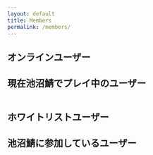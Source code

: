 ```yaml
---
layout: default
title: Members
permalink: /members/
---
```


<section class="section" id="online-users">
    <div class="container">
        <h1 class="title">オンラインユーザー</h1>
        <h2 class="subtitle">現在池沼鯖でプレイ中のユーザー</h2>
        <div class="columns is-multiline is-mobile" id="online-users-list">
        </div>
    </div>
</section>

<section class="section" id="whitelist-users">
    <div class="container">
        <h1 class="title">ホワイトリストユーザー</h1>
        <h2 class="subtitle">池沼鯖に参加しているユーザー</h2>
        <div class="columns is-multiline is-mobile" id="whitelist-users-list">
        </div>
    </div>
</section>

<script>
(window.onload = function() {
    function paddingZero(n) {
        return n > 9 ? n : '0' + n;
    }
    function minecraft_uuid2twitter_sn(uuid){
        var array = [
          { "0fba512a-44dd-4ec4-9ef6-ecb2aa28c38e" :"s0baco" },
          { "f7a3fc3d-f13b-46b6-8d48-d06de506cdb5" :"s0baco" },
          { "df96c622-655d-41d2-ac73-39a8ee195104" :"CUP_dadapo" },
          { "58f12a1c-1989-4f3b-9182-1ff23bd5d251" :"nagisberry" },
          { "e8e2ea61-af44-468d-9bd6-6f6903c110dd" :"eai04191" },
          { "efcd84f7-65c7-4803-ad2e-6f7b6fa7a66c" :"nagisberry" },
          { "d6692e9d-4ea1-4074-ba74-14f013b8db37" :"benntann_RX" },
          { "2cc26e6b-4fc0-4086-8527-0753fb48d5d3" :"Angelfall1229" },
          { "8a030347-3955-4899-98ea-f9fc0bfa079f" :"automatic_penis" },
          { "593fd0a2-482d-46ee-b9a8-980414a5e9d7" :"IV_C_LI" },
          { "4993972d-3d99-4f77-b490-c13aac5575dc" :"nanase_coder" },
          { "d723b514-850a-44ad-a5bc-474d633275c2" :"fumieval" },
          { "bd117a60-8b8f-4704-bf46-0fbdd5c84a56" :"su2ca" },
          { "d9b34348-01f2-449a-8e03-5dbc3fce21e9" :"CUP_dadapo" },
          { "4f112cce-e958-4ffc-b672-72e2804853cb" :"eai04191" }
        ];
        for(var i = 0; i < array.length; i++) {
            if(array[i][uuid] !== undefined){
                return(array[i][uuid]);
            }
        }
    }

    function subaccount_check(uuid) {
        var array = [
          { "0fba512a-44dd-4ec4-9ef6-ecb2aa28c38e" :true },
          { "efcd84f7-65c7-4803-ad2e-6f7b6fa7a66c" :true },
          { "d9b34348-01f2-449a-8e03-5dbc3fce21e9" :true },
          { "4f112cce-e958-4ffc-b672-72e2804853cb" :true }
        ];
        for(var i = 0; i < array.length; i++) {
            if(array[i][uuid] !== undefined){
                return(array[i][uuid]);
            }
        }
    }

    $.ajax({
        type: 'GET',
        url: 'http://api.mc.mizle.net/v1/',
        dataType: 'json',
        success: function(json) {
            var len = json["stats_players"].length;
            $("#whitelist-users h2").append(' (' + len + '人)');
            json["stats_players"].sort(
                function(a, b) {
                    var aName = a["login_time"];
                    var bName = b["login_time"];
                    if (aName < bName) return 1;
                    if (aName > bName) return -1;
                    return 0;
                }
            );

            for (var i = 0; i < len; i++) {
                var name = json["stats_players"][i].name;
                if(name == "Eai"){
                    name = name + '<span class="tag is-success">OP</span>';
                }
                var uuid = json["stats_players"][i].uuid;
                var twitter_sn = minecraft_uuid2twitter_sn(uuid);
                if(twitter_sn == undefined){
                    var twitter_tag = "";
                }else {
                    var twitter_tag = '<p class="subtitle is-6"><a href="https://twitter.com/' + twitter_sn + '">@' + twitter_sn + '</a></p>';
                }
                var subaccount = subaccount_check(uuid);
                if(subaccount == undefined){
                    var subaccount_tag = "";
                }else {
                    var subaccount_tag = '<span class="subaccount">Sub</span>';
                }
                var bust_url = "https://visage.surgeplay.com/bust/512/" + uuid;
                var icon = "https://visage.surgeplay.com/head/512/" + uuid + "";
                var exp_level = json["stats_players"][i].exp_level;
                var exp_perc = json["stats_players"][i].exp_perc * 100;
                var food_level = paddingZero(json["stats_players"][i].food_level);
                var health = paddingZero(Math.floor(json["stats_players"][i].health));
                var armor = paddingZero(Math.floor(json["stats_players"][i].armor_rating));
                var playtime = moment(moment() + moment(json["stats_players"][i].playtime, "X")).diff(moment(), 'hours');
                var login_time = moment.unix(json["stats_players"][i].login_time).fromNow();

                var playerdata =
                    '<div class="card column is-12-mobile is-one-third-tablet is-one-quarter-desktop" data-uuid="' + uuid + '">' +
                        '<div class="card-image">' +
                            '<figure class="image is-square">' +
                              '<img class="bust" src="' + bust_url + '">' +
                            '</figure>' +
                        '</div>' +
                        '<div class="card-content">' +
                        subaccount_tag + 
                            '<div class="media">' + 
                                '<div class="media-left">' + 
                                    '<figure class="image is-48x48">' + 
                                        '<img src="' + icon + '">' + 
                                    '</figure>' + 
                                '</div>' + 
                                '<div class="media-content">' + 
                                    '<p class="title is-4">'+ name +'</p>' + 
                                    twitter_tag + 
                                '</div>' + 
                            '</div>' + 
                            '<div class="content">' + 
                                '<progress class="progress is-primary" value="' + exp_perc + '" max="100" ">' + 
                                '</progress><span class="progress-info">Lv' + exp_level + ' - ' + exp_perc + '%</span>' + 
                            '</div>' + 
                        '</div>' +
                        '<footer class="card-footer">' +
                            '<a class="card-footer-item playtime"><i class="fa fa-clock-o" aria-hidden="true"></i>' + playtime + '時間</a>' +
                            '<a class="card-footer-item login_time"><i class="fa fa-calendar" aria-hidden="true"></i>' + login_time + '</a>' +
                        '</footer>' +
                        '<footer class="card-footer">' +
                            '<a class="card-footer-item health" data-value="' + health + '"><img src="https://hydra-media.cursecdn.com/minecraft.gamepedia.com/a/a7/Heart.svg">' + health + '</a>' +
                            '<a class="card-footer-item armor" data-value="' + armor + '"><img src="https://hydra-media.cursecdn.com/minecraft.gamepedia.com/b/b1/Armor.svg">' + armor + '</a>' +
                            '<a class="card-footer-item food_level"data-value="' + food_level + '"><img src="https://hydra-media.cursecdn.com/minecraft.gamepedia.com/6/65/Hunger.svg" >' + food_level + '</a>' +
                        '</footer>' +
                    '</div>';
                
                $("#whitelist-users-list").append(playerdata);
                
                if (json["stats_players"][i].online == 1) {
                    $("#online-users").css("display", "block");
                    $("#online-users-list").prepend(playerdata);
                    $("#online-users-list .card").addClass("is-online");
                }
            }
        }
    });
})();
</script>

